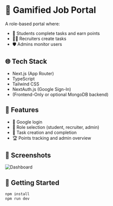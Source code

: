 # 🎯 Gamified Job Portal

A role-based portal where:

- 👤 Students complete tasks and earn points
- 🧑‍💼 Recruiters create tasks
- 🛡 Admins monitor users

## 🌐 Tech Stack
- Next.js (App Router)
- TypeScript
- Tailwind CSS
- NextAuth.js (Google Sign-In)
- (Frontend-Only or optional MongoDB backend)

## 🧪 Features
- 🔐 Google login
- 🧑 Role selection (student, recruiter, admin)
- 🧾 Task creation and completion
- 🏆 Points tracking and admin overview

## 📸 Screenshots
![Dashboard](./screenshots/dashboard.png)

## 🚀 Getting Started
```bash
npm install
npm run dev
